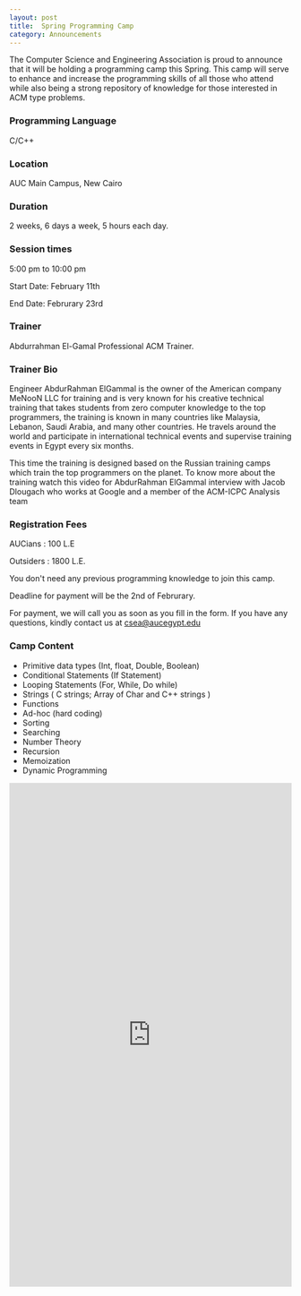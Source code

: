 ```yaml
---
layout: post
title:  Spring Programming Camp
category: Announcements
---
```

The Computer Science and Engineering Association is proud to announce that it will be holding a programming camp this Spring.
This camp will serve to enhance and increase the programming skills of all those who attend while also being a strong repository of knowledge for those interested in ACM type problems.

### Programming Language
C/C++

### Location
AUC Main Campus, New Cairo

### Duration
2 weeks, 6 days a week, 5 hours each day.

### Session times
5:00 pm to 10:00 pm

Start Date: February 11th

End Date: Februrary 23rd

### Trainer
Abdurrahman El-Gamal
Professional ACM Trainer.

### Trainer Bio
Engineer AbdurRahman ElGammal is the owner of the American company MeNooN LLC for training and is very known for his creative technical training that takes students from zero computer knowledge to the top programmers, the training is known in many countries like Malaysia, Lebanon, Saudi Arabia, and many other countries.
He travels around the world and participate in international technical events and supervise training events in Egypt every six months.

This time the training is designed based on the Russian training camps which train the top programmers on the planet.
To know more about the training watch this video for AbdurRahman ElGammal interview with Jacob Dlougach who works at Google and a member of the ACM-ICPC Analysis team

### Registration Fees
AUCians : 100 L.E

Outsiders : 1800 L.E.

You don't need any previous programming knowledge to join this camp.

Deadline for payment will be the 2nd of Februrary.

For payment, we will call you as soon as you fill in the form.
If you have any questions,
kindly contact us at [csea@aucegypt.edu](mailto:csea@aucegypt.edu)

### Camp Content
- Primitive data types (Int, float, Double, Boolean)
- Conditional Statements (If Statement)
- Looping Statements (For, While, Do while)
- Strings ( C strings; Array of Char and C++ strings )
- Functions
- Ad-hoc (hard coding)
- Sorting
- Searching
- Number Theory
- Recursion
- Memoization
- Dynamic Programming

<iframe src="https://docs.google.com/a/aucegypt.edu/forms/d/e/1FAIpQLSfuAz2iW0D45AKt0C4R-UBljbiflOjaFetzCD8tXjwrmVbinQ/viewform?embedded=true" width="100%" height="900" frameborder="0" marginheight="0" marginwidth="0">Loading...</iframe>